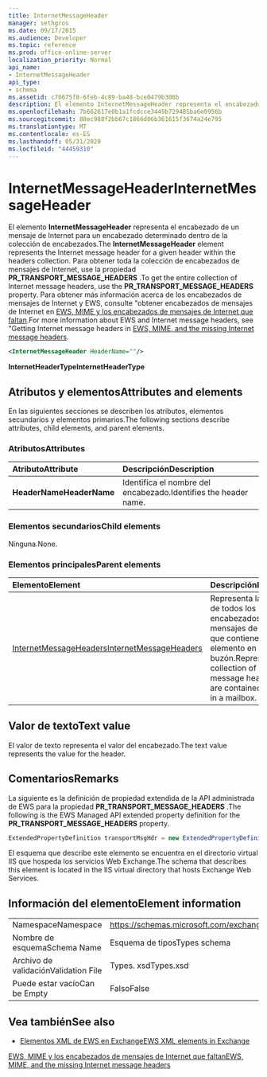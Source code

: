 ```yaml
---
title: InternetMessageHeader
manager: sethgros
ms.date: 09/17/2015
ms.audience: Developer
ms.topic: reference
ms.prod: office-online-server
localization_priority: Normal
api_name:
- InternetMessageHeader
api_type:
- schema
ms.assetid: c70675f8-6feb-4c89-ba48-bce0479b308b
description: El elemento InternetMessageHeader representa el encabezado de un mensaje de Internet para un encabezado determinado dentro de la colección de encabezados. Para obtener toda la colección de encabezados de mensajes de Internet, use la propiedad PR_TRANSPORT_MESSAGE_HEADERS. Para obtener más información acerca de los encabezados de mensajes de Internet y EWS, Consulteobtener los encabezados de mensajes de Internet en EWS, MIME y los encabezados de mensajes de Internet que faltan.
ms.openlocfilehash: 7b662617e0b1a1fcdcce3449b729485ba6e0956b
ms.sourcegitcommit: 88ec988f2bb67c1866d06b361615f3674a24e795
ms.translationtype: MT
ms.contentlocale: es-ES
ms.lasthandoff: 05/31/2020
ms.locfileid: "44459310"
---
```

# <a name="internetmessageheader"></a><span data-ttu-id="4ce12-105">InternetMessageHeader</span><span class="sxs-lookup"><span data-stu-id="4ce12-105">InternetMessageHeader</span></span>

<span data-ttu-id="4ce12-106">El elemento **InternetMessageHeader** representa el encabezado de un mensaje de Internet para un encabezado determinado dentro de la colección de encabezados.</span><span class="sxs-lookup"><span data-stu-id="4ce12-106">The **InternetMessageHeader** element represents the Internet message header for a given header within the headers collection.</span></span> <span data-ttu-id="4ce12-107">Para obtener toda la colección de encabezados de mensajes de Internet, use la propiedad **PR_TRANSPORT_MESSAGE_HEADERS** .</span><span class="sxs-lookup"><span data-stu-id="4ce12-107">To get the entire collection of Internet message headers, use the **PR_TRANSPORT_MESSAGE_HEADERS** property.</span></span> <span data-ttu-id="4ce12-108">Para obtener más información acerca de los encabezados de mensajes de Internet y EWS, consulte "obtener encabezados de mensajes de Internet en [EWS, MIME y los encabezados de mensajes de Internet que faltan](https://msdn.microsoft.com/library/exchange/hh545614%28v=exchg.140%29.aspx).</span><span class="sxs-lookup"><span data-stu-id="4ce12-108">For more information about EWS and Internet message headers, see "Getting Internet message headers in [EWS, MIME, and the missing Internet message headers](https://msdn.microsoft.com/library/exchange/hh545614%28v=exchg.140%29.aspx).</span></span>
  
```XML
<InternetMessageHeader HeaderName=""/>
```

 <span data-ttu-id="4ce12-109">**InternetHeaderType**</span><span class="sxs-lookup"><span data-stu-id="4ce12-109">**InternetHeaderType**</span></span>
## <a name="attributes-and-elements"></a><span data-ttu-id="4ce12-110">Atributos y elementos</span><span class="sxs-lookup"><span data-stu-id="4ce12-110">Attributes and elements</span></span>

<span data-ttu-id="4ce12-111">En las siguientes secciones se describen los atributos, elementos secundarios y elementos primarios.</span><span class="sxs-lookup"><span data-stu-id="4ce12-111">The following sections describe attributes, child elements, and parent elements.</span></span>
  
### <a name="attributes"></a><span data-ttu-id="4ce12-112">Atributos</span><span class="sxs-lookup"><span data-stu-id="4ce12-112">Attributes</span></span>

|<span data-ttu-id="4ce12-113">**Atributo**</span><span class="sxs-lookup"><span data-stu-id="4ce12-113">**Attribute**</span></span>|<span data-ttu-id="4ce12-114">**Descripción**</span><span class="sxs-lookup"><span data-stu-id="4ce12-114">**Description**</span></span>|
|:-----|:-----|
|<span data-ttu-id="4ce12-115">**HeaderName**</span><span class="sxs-lookup"><span data-stu-id="4ce12-115">**HeaderName**</span></span> <br/> |<span data-ttu-id="4ce12-116">Identifica el nombre del encabezado.</span><span class="sxs-lookup"><span data-stu-id="4ce12-116">Identifies the header name.</span></span>  <br/> |
   
### <a name="child-elements"></a><span data-ttu-id="4ce12-117">Elementos secundarios</span><span class="sxs-lookup"><span data-stu-id="4ce12-117">Child elements</span></span>

<span data-ttu-id="4ce12-118">Ninguna.</span><span class="sxs-lookup"><span data-stu-id="4ce12-118">None.</span></span>
  
### <a name="parent-elements"></a><span data-ttu-id="4ce12-119">Elementos principales</span><span class="sxs-lookup"><span data-stu-id="4ce12-119">Parent elements</span></span>

|<span data-ttu-id="4ce12-120">**Elemento**</span><span class="sxs-lookup"><span data-stu-id="4ce12-120">**Element**</span></span>|<span data-ttu-id="4ce12-121">**Descripción**</span><span class="sxs-lookup"><span data-stu-id="4ce12-121">**Description**</span></span>|
|:-----|:-----|
|[<span data-ttu-id="4ce12-122">InternetMessageHeaders</span><span class="sxs-lookup"><span data-stu-id="4ce12-122">InternetMessageHeaders</span></span>](internetmessageheaders.md) <br/> |<span data-ttu-id="4ce12-123">Representa la colección de todos los encabezados de mensajes de Internet que contiene un elemento en un buzón.</span><span class="sxs-lookup"><span data-stu-id="4ce12-123">Represents the collection of all Internet message headers that are contained in an item in a mailbox.</span></span>  <br/> |
   
## <a name="text-value"></a><span data-ttu-id="4ce12-124">Valor de texto</span><span class="sxs-lookup"><span data-stu-id="4ce12-124">Text value</span></span>

<span data-ttu-id="4ce12-125">El valor de texto representa el valor del encabezado.</span><span class="sxs-lookup"><span data-stu-id="4ce12-125">The text value represents the value for the header.</span></span>
  
## <a name="remarks"></a><span data-ttu-id="4ce12-126">Comentarios</span><span class="sxs-lookup"><span data-stu-id="4ce12-126">Remarks</span></span>

<span data-ttu-id="4ce12-127">La siguiente es la definición de propiedad extendida de la API administrada de EWS para la propiedad **PR_TRANSPORT_MESSAGE_HEADERS** .</span><span class="sxs-lookup"><span data-stu-id="4ce12-127">The following is the EWS Managed API extended property definition for the **PR_TRANSPORT_MESSAGE_HEADERS** property.</span></span> 
  
```cs
ExtendedPropertyDefinition transportMsgHdr = new ExtendedPropertyDefinition(0x007D, MapiPropertyType.String);
```

<span data-ttu-id="4ce12-128">El esquema que describe este elemento se encuentra en el directorio virtual IIS que hospeda los servicios Web Exchange.</span><span class="sxs-lookup"><span data-stu-id="4ce12-128">The schema that describes this element is located in the IIS virtual directory that hosts Exchange Web Services.</span></span>
  
## <a name="element-information"></a><span data-ttu-id="4ce12-129">Información del elemento</span><span class="sxs-lookup"><span data-stu-id="4ce12-129">Element information</span></span>

|||
|:-----|:-----|
|<span data-ttu-id="4ce12-130">Namespace</span><span class="sxs-lookup"><span data-stu-id="4ce12-130">Namespace</span></span>  <br/> |https://schemas.microsoft.com/exchange/services/2006/types  <br/> |
|<span data-ttu-id="4ce12-131">Nombre de esquema</span><span class="sxs-lookup"><span data-stu-id="4ce12-131">Schema Name</span></span>  <br/> |<span data-ttu-id="4ce12-132">Esquema de tipos</span><span class="sxs-lookup"><span data-stu-id="4ce12-132">Types schema</span></span>  <br/> |
|<span data-ttu-id="4ce12-133">Archivo de validación</span><span class="sxs-lookup"><span data-stu-id="4ce12-133">Validation File</span></span>  <br/> |<span data-ttu-id="4ce12-134">Types. xsd</span><span class="sxs-lookup"><span data-stu-id="4ce12-134">Types.xsd</span></span>  <br/> |
|<span data-ttu-id="4ce12-135">Puede estar vacío</span><span class="sxs-lookup"><span data-stu-id="4ce12-135">Can be Empty</span></span>  <br/> |<span data-ttu-id="4ce12-136">Falso</span><span class="sxs-lookup"><span data-stu-id="4ce12-136">False</span></span>  <br/> |
   
## <a name="see-also"></a><span data-ttu-id="4ce12-137">Vea también</span><span class="sxs-lookup"><span data-stu-id="4ce12-137">See also</span></span>



- [<span data-ttu-id="4ce12-138">Elementos XML de EWS en Exchange</span><span class="sxs-lookup"><span data-stu-id="4ce12-138">EWS XML elements in Exchange</span></span>](ews-xml-elements-in-exchange.md)


[<span data-ttu-id="4ce12-139">EWS, MIME y los encabezados de mensajes de Internet que faltan</span><span class="sxs-lookup"><span data-stu-id="4ce12-139">EWS, MIME, and the missing Internet message headers</span></span>](https://msdn.microsoft.com/library/exchange/hh545614%28v=exchg.140%29.aspx)

